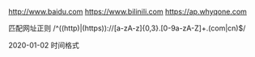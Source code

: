http://www.baidu.com
https://www.bilinili.com
https://ap.whyqone.com

匹配网址正则 
/^((http)|(https)):\/\/[a-zA-z]{0,3}\.[0-9a-zA-Z]+\.(com|cn)$/

2020-01-02 时间格式